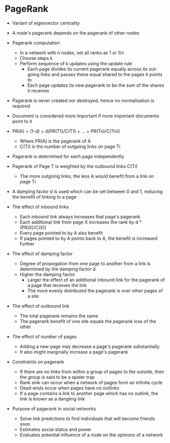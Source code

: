 # PageRank

- Variant of eigenvector centrality
- A node's pagerank depends on the pagerank of other nodes

- Pagerank computation
  - In a network with n nodes, set all ranks as 1 or 1/n
  - Choose steps k
  - Perform sequence of k updates using the update rule
    - Each page divides its current pagerank equally across its out-going links and passes these equal shared to the pages it points to
    - Each page updates its new pagerank to be the sum of the shares it receives

- Pagerank is never created nor destroyed, hence no normalisation is required
- Document is considered more important if more important documents point to it
- PR(A) = (1-d) + d(PR(T1)/C(T1) + ... + PR(Tn)/C(Tn))
  - Where PR(A) is the pagerank of A
  - C(Ti) is the number of outgoing links on page Ti
- Pagerank is determined for each page independently
- Pagerank of Page T is weighted by the outbound links C(Ti)
  - The more outgoing links, the less A would benefit from a link on page Ti
- A damping factor d is used which can be set between 0 and 1, reducing the benefit of linking to a page

- The effect of inbound links
  - Each inbound link always increases that page's pagerank
  - Each additional link from page X increases the rank by d * (PR(X)/C(X))
  - Every page pointed to by A also benefit
  - If pages pointed to by A points back to A, the benefit is increased further

- The effect of damping factor
  - Degree of propogation from one page to another from a link is determined by the damping factor d
  - Higher the damping factor
    - Larger the effect of an additional inbound link for the pagerank of a page that receives the link
    - The more evenly distributed the pagerank is over other pages of a site

- The effect of outbound link
  - The total pagerank remains the same
  - The pagerank benefit of one site equals the pagerank loss of the other

- The effect of number of pages
  - Adding a new page may decrease a page's pagerank substantially
  - It also might marginally increase a page's pagerank

- Constraints on pagerank
  - If there are no links from within a group of pages to the outside, then the group is said to be a spider trap
  - Rank sink can occur when a network of pages form an infinite cycle
  - Dead-ends occur when pages have no outlinks
  - If a page contains a link to another page which has no outlink, the link is known as a dangling link

- Purpose of pagerank in social networks
  - Solve link predictions to find individuals that will become friends soon
  - Estimates social status and power
  - Evaluates potential influence of a node on the opinions of a network